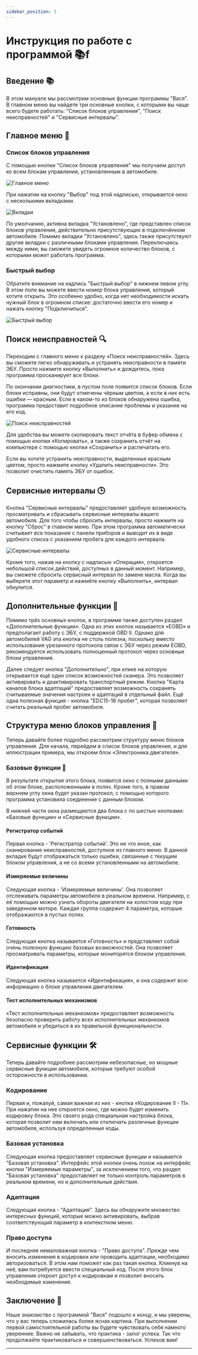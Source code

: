```yaml
---
sidebar_position: 3
---
```


# Инструкция по работе с программой 📚f

## Введение 📚

В этом мануале мы рассмотрим основные функции программы "Вася". В главном меню вы найдете три основные кнопки, с которыми вы чаще всего будете работать: "Список блоков управления", "Поиск неисправностей" и "Сервисные интервалы".

## Главное меню 🔧

### Список блоков управления

С помощью кнопки "Список блоков управления" мы получаем доступ ко всем блокам управления, установленным в автомобиле.

![Главное меню](https://via.placeholder.com/800x400.png?text=Главное+меню)

При нажатии на кнопку "Выбор" под этой надписью, открывается окно с несколькими вкладками.

![Вкладки](https://via.placeholder.com/800x400.png?text=Вкладки)

По умолчанию, активна вкладка "Установлено", где представлен список блоков управления, действительно присутствующих в подключённом автомобиле. Помимо вкладки "Установлено", здесь также присутствуют другие вкладки с различными блоками управления. Переключаясь между ними, вы сможете увидеть огромное количество блоков, с которыми может работать программа.

### Быстрый выбор

Обратите внимание на надпись "Быстрый выбор" в нижнем левом углу. В этом поле вы можете ввести номер блока управления, который хотите открыть. Это особенно удобно, когда нет необходимости искать нужный блок в огромном списке: достаточно ввести его номер и нажать кнопку "Подключиться".

![Быстрый выбор](https://via.placeholder.com/800x400.png?text=Быстрый+выбор)

## Поиск неисправностей 🔍

Переходим с главного меню к разделу «Поиск неисправностей». Здесь вы сможете легко обнаруживать и устранять неисправности в памяти ЭБУ. Просто нажмите кнопку «Выполнить» и дождитесь, пока программа просканирует все блоки.

По окончании диагностики, в пустом поле появится список блоков. Если блоки исправны, они будут отмечены чёрным цветом, а если в них есть ошибки — красным. Если в каком-то из блоков обнаружена ошибка, программа предоставит подробное описание проблемы и указание на его код.

![Поиск неисправностей](https://via.placeholder.com/800x400.png?text=Поиск+неисправностей)

Для удобства вы можете скопировать текст отчёта в буфер обмена с помощью кнопки «Копировать», а также сохранить отчёт на компьютере с помощью кнопки «Сохранить» и распечатать его.

Если вы хотите устранить неисправности, выделенные красным цветом, просто нажмите кнопку «Удалить неисправности». Это позволит очистить память ЭБУ от ошибок.

## Сервисные интервалы 🕒

Кнопка "Сервисные интервалы" предоставляет удобную возможность просматривать и сбрасывать сервисные интервалы вашего автомобиля. Для того чтобы сбросить интервалы, просто нажмите на кнопку "Сброс" в главном меню. При этом программа автоматически считывает все показания с панели приборов и выводит их в виде удобного списка с указанием пробега для каждого интервала.

![Сервисные интервалы](https://via.placeholder.com/800x400.png?text=Сервисные+интервалы)

Кроме того, нажав на кнопку с надписью «Операция», откроется небольшой список действий, доступных в данный момент. Например, вы сможете сбросить сервисный интервал по замене масла. Когда вы выберете этот параметр и нажмёте кнопку «Выполнить», интервал обнулится.

## Дополнительные функции 🔧

Помимо трёх основных кнопок, в программе также доступен раздел «Дополнительные функции». Одна из этих кнопок называется «EOBD» и предполагает работу с ЭБУ, с поддержкой OBD II. Однако для автомобилей VAG эта кнопка не столь полезна, поскольку вместо использования урезанного протокола связи с ЭБУ через режим EOBD, рекомендуется использовать полноценный протокол через основные блоки управления.

Далее следует кнопка "Дополнительно", при клике на которую открывается ещё один список возможностей сканера. Это позволяет активировать и деактивировать транспортный режим. Кнопка "Карта каналов блока адаптаций" предоставляет возможность сохранять считываемые значения настроек и адаптаций в отдельный файл. Ещё одна полезная функция - кнопка "EDC15-16 пробег", которая позволяет считать реальный пробег автомобиля.

## Структура меню блоков управления 📂

Теперь давайте более подробно рассмотрим структуру меню блоков управления. Для начала, перейдем в список блоков управления, и для иллюстрации примера, мы откроем блок «Электроника двигателя».

### Базовые функции 🔧

В результате открытия этого блока, появится окно с полными данными об этом блоке, расположенными в полях. Кроме того, в правом верхнем углу окна будет указан протокол, с помощью которого программа установила соединение с данным блоком.

В нижней части окна размещаются два блока с по шестью кнопками: «Базовые функции» и «Сервисные функции».

#### Регистратор событий

Первая кнопка - 'Регистратор событий'. Это не что иное, как сканирование неисправностей, доступное из главного меню. В данной вкладке будут отображаться только ошибки, связанные с текущим блоком управления, а не со всеми установленными на автомобиле.

#### Измеряемые величины

Следующая кнопка - 'Измеряемые величины'. Она позволяет отслеживать параметры автомобиля в реальном времени. Например, с её помощью можно узнать обороты двигателя на холостом ходу при заведенном моторе. Каждая группа содержит 4 параметра, которые отображаются в пустых полях.

#### Готовность

Следующая кнопка называется «Готовность» и представляет собой очень полезную функцию базовых возможностей. Она позволяет просматривать параметры, которые мониторятся блоком управления.

#### Идентификация

Следующая кнопка называется «Идентификация», и она содержит всю информацию о блоке управления двигателем.

#### Тест исполнительных механизмов

«Тест исполнительных механизмов» предоставляет возможность безопасно проверить работу всех исполнительных механизмов автомобиля и убедиться в их правильной функциональности.

## Сервисные функции 🛠️

Теперь давайте подробнее рассмотрим небезопасные, но мощные сервисные функции автомобиля, которые требуют особой осторожности в использовании.

### Кодирование

Первая и, пожалуй, самая важная из них - кнопка «Кодирование II - 11». При нажатии на нее откроется окно, где можно будет изменить кодировку блока. Это своего рода специальная настройка блока, которая позволит нам включать или отключать различные функции автомобиля, используя определенные коды.

### Базовая установка

Следующая кнопка предоставляет сервисные функции и называется "Базовая установка". Интерфейс этой кнопки очень похож на интерфейс кнопки "Измеряемые параметры", за исключением того, что раздел "Базовая установка" предоставляет не только контроль параметров в реальном времени, но и дополнительные действия.

### Адаптация

Следующая кнопка - "Адаптация". Здесь вы обнаружите множество интересных функций, которые можно активировать, выбрав соответствующий параметр в контекстном меню.

### Право доступа

И последняя немаловажная кнопка - "Право доступа". Прежде чем вносить изменения в кодировки или проводить адаптации, необходимо авторизоваться. В этом нам поможет как раз такая кнопка. Кликнув на неё, вам потребуется ввести специальный код. После этого блок управления откроет доступ к кодировкам и позволит вносить необходимые изменения.

## Заключение 🏁

Наше знакомство с программой "Вася" подошло к концу, и мы уверены, что у вас теперь сложилась более ясная картина. При выполнении первой самостоятельной работы вы будете чувствовать себя намного увереннее. Важно не забывать, что практика - залог успеха. Так что продолжайте практиковаться и совершенствоваться. Успехов вам!

---
